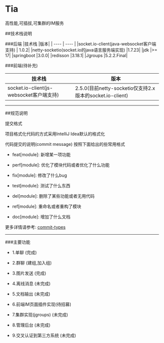 # Tia
高性能,可插拔,可集群的IM服务

##技术栈说明

###后端
|技术栈	|版本|
|  ----  | ----  |
|socket.io-client(java-websocket客户端支持) |	1.0.2|
|netty-socketio(socket.io的java语言服务端实现)	|1.7.23|
|jdk	|>= 17|
|springboot	|3.0.0|
|redisson	|3.18.1|
|Jgroups	|5.2.2.Final|


###前端(待补充)

|技术栈	|版本|
|  ----  | ----  |
|socket.io-client(js-websocket客户端支持)	|2.5.0(目前netty-socketio仅支持2.x版本的socket.io-client)|



***

##规范说明

提交格式

项目格式化代码的方式采用IntelliJ Idea默认的格式化

代码提交的说明(commit message) 按照下面给出的些常用格式

-  feat[module]: 新增某一项功能

-  perf[module]: 优化了模块代码或者优化了什么功能

-  fix[module]: 修改了什么bug

-  test[module]: 测试了什么东西

-  del[module]: 删除了某些功能或者无用代码

-  ref[module]: 重命名或者重构了模块

-  doc[module]: 增加了什么文档

更多详情请参考:
[commit-types](https://github.com/pvdlg/conventional-changelog-metahub#commit-types)

***

###主要功能

   - 1.单聊 (完成)

   - 2.群聊 (建组,加入组)

   - 3.图片发送 (完成)

   - 4.离线消息 (未完成)

   - 5.文档输出 (未完成)

   - 6.前端IM页面插件实现(待招募)

   - 7.集群实现(jgroups) (未完成)

   - 8.管理后台 (未完成)

   - 9.交叉认证到第三方系统 (未完成)
